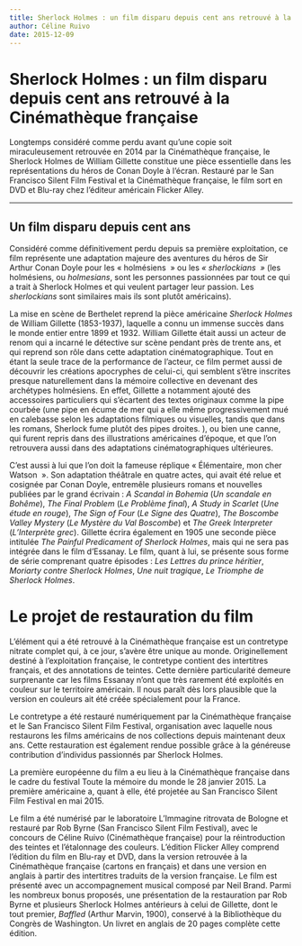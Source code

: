 ```yaml
---
title: Sherlock Holmes : un film disparu depuis cent ans retrouvé à la Cinémathèque française
author: Céline Ruivo
date: 2015-12-09
---
```

# Sherlock Holmes : un film disparu depuis cent ans retrouvé à la Cinémathèque française

Longtemps considéré comme perdu avant qu’une copie soit miraculeusement retrouvée en 2014 par la Cinémathèque française, le Sherlock Holmes de William Gillette constitue une pièce essentielle dans les représentations du héros de Conan Doyle à l’écran. Restauré par le San Francisco Silent Film Festival et la Cinémathèque française, le film sort en DVD et Blu-ray chez l’éditeur américain Flicker Alley.

---

## Un film disparu depuis cent ans

Considéré comme définitivement perdu depuis sa première exploitation, ce film représente une adaptation majeure des aventures du héros de Sir Arthur Conan Doyle pour les «&nbsp;holmésiens&nbsp;&nbsp;» ou les *«&nbsp;sherlockians&nbsp;&nbsp;»* (les holmésiens, ou *holmesians*, sont les personnes passionnées par tout ce qui a trait à Sherlock Holmes et qui veulent partager leur passion. Les *sherlockians* sont similaires mais ils sont plutôt américains). 

La mise en scène de Berthelet reprend la pièce américaine *Sherlock Holmes* de William Gillette (1853-1937), laquelle a connu un immense succès dans le monde entier entre 1899 et 1932. William Gillette était aussi un acteur de renom qui a incarné le détective sur scène pendant près de trente ans, et qui reprend son rôle dans cette adaptation cinématographique. Tout en étant la seule trace de la performance de l’acteur, ce film permet aussi de découvrir les créations apocryphes de celui-ci, qui semblent s’être inscrites presque naturellement dans la mémoire collective en devenant des archétypes holmésiens. En effet, Gillette a notamment ajouté des accessoires particuliers qui s’écartent des textes originaux comme la pipe courbée (une pipe en écume de mer qui a elle même progressivement mué en calebasse selon les adaptations filmiques ou visuelles, tandis que dans les romans, Sherlock fume plutôt des pipes droites. ), ou bien une canne, qui furent repris dans des illustrations américaines d’époque, et que l’on retrouvera aussi dans des adaptations cinématographiques ultérieures.

C’est aussi à lui que l’on doit la fameuse réplique «&nbsp;Élémentaire, mon cher Watson &nbsp;». Son adaptation théâtrale en quatre actes, qui avait été relue et cosignée par Conan Doyle, entremêle plusieurs romans et nouvelles publiées par le grand écrivain : *A Scandal in Bohemia* (*Un scandale en Bohême*), *The Final Problem* (*Le Problème final*), *A Study in Scarlet* (*Une étude en rouge*), *The Sign of Four* (*Le Signe des Quatre*), *The Boscombe Valley Mystery* (*Le Mystère du Val Boscombe*) et *The Greek Interpreter* (*L’Interprète grec*). Gillette écrira également en 1905 une seconde pièce intitulée *The Painful Predicament of Sherlock Holmes*, mais qui ne sera pas intégrée dans le film d’Essanay. Le film, quant à lui, se présente sous forme de série comprenant quatre épisodes : *Les Lettres du prince héritier*, *Moriarty contre Sherlock Holmes*, *Une nuit tragique*, *Le Triomphe de Sherlock Holmes*.

# Le projet de restauration du film

L’élément qui a été retrouvé à la Cinémathèque française est un contretype nitrate complet qui, à ce jour, s’avère être unique au monde. Originellement destiné à l’exploitation française, le contretype contient des intertitres français, et des annotations de teintes. Cette dernière particularité demeure surprenante car les films Essanay n’ont que très rarement été exploités en couleur sur le territoire américain. Il nous paraît dès lors plausible que la version en couleurs ait été créée spécialement pour la France.

Le contretype a été restauré numériquement par la Cinémathèque française et le San Francisco Silent Film Festival, organisation avec laquelle nous restaurons les films américains de nos collections depuis maintenant deux ans. Cette restauration est également rendue possible grâce à la généreuse contribution d’individus passionnés par Sherlock Holmes.

La première européenne du film a eu lieu à la Cinémathèque française dans le cadre du festival Toute la mémoire du monde le 28 janvier 2015. La première américaine a, quant à elle, été projetée au San Francisco Silent Film Festival en mai 2015.

Le film a été numérisé par le laboratoire L’Immagine ritrovata de Bologne et restauré par Rob Byrne (San Francisco Silent Film Festival), avec le concours de Céline Ruivo (Cinémathèque française) pour la réintroduction des teintes et l’étalonnage des couleurs. L’édition Flicker Alley comprend l’édition du film en Blu-ray et DVD, dans la version retrouvée à la Cinémathèque française (cartons en français) et dans une version en anglais à partir des intertitres traduits de la version française. Le film est présenté avec un accompagnement musical composé par Neil Brand. Parmi les nombreux bonus proposés, une présentation de la restauration par Rob Byrne et plusieurs Sherlock Holmes antérieurs à celui de Gillette, dont le tout premier, *Baffled* (Arthur Marvin, 1900), conservé à la Bibliothèque du Congrès de Washington. Un livret en anglais de 20 pages complète cette édition.